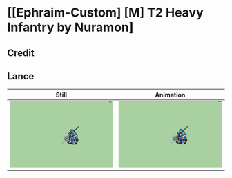 # [\[Ephraim-Custom\] \[M\] T2 Heavy Infantry by Nuramon]

## Credit



## Lance

| Still | Animation |
| :---: | :-------: |
| ![Lance still](./Lance_000.png) | ![Lance animation](./Lance.gif) |
